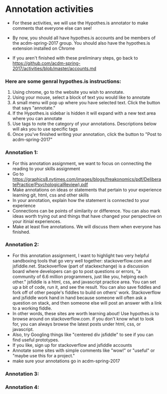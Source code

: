 # Annotation activities

- For these activities, we will use the Hypothes.is annotator to make comments that everyone else can see! 

- By now, you should all have hypothes.is accounts and be members of the acdm-spring-2017 group. You should also have the hypothes.is extension installed on Chrome

- If you aren't finished with these preliminary steps, go back to https://github.com/acdm-spring-2017/activities/blob/master/accounts.md

### Here are some genral hypothes.is instructions:  

1. Using chrome, go to the website you wish to annotate. 
2. Using your mouse, select a block of text you would like to annotate
3. A small menu will pop up where you have selected text. Click the button that says "annotate."
4. If the Hypothes.is sidebar is hidden it will expand with a new text area where you can annotate
5. Use tags to note the category of your annotations. Descriptions below will aks you to use specific tags
6. Once you've finished writing your annotation, click the button to "Post to acdm-spring-2017"

### Annotation 1: 
- For this annotation assignment, we want to focus on connecting the reading to your skills assignment
- Go to https://graphics8.nytimes.com/images/blogs/freakonomics/pdf/DeliberatePractice(PsychologicalReview).pdf 
- Make annotations on ideas or statements that pertain to your experience learning git, html, css and other skills
- In your annotation, explain how the statement is connected to your experience
- Connections can be points of similarity or difference. You can also mark ideas worth trying out and things that have changed your perspective on your itinial experiences. 
- Make at least five annotations. We will discuss them when everyone has finished. 

### Annotation 2:
- For this annotation assignment, I want to highlight two very helpful sandboxing tools that go very well together: 
stackoverflow.com and jsfiddle.net. Stackoverflow (part of stackexchange) is a discussion board where developers can go to post questions or errors, 
"a community of 6.6 million programmers, just like you, helping each other." jsfiddle is a html, css, and javascript practice area. You can set up a bit of code, run it, and see the result. 
You can also save fiddles and fork off of other people's fiddles to build on others' work. Stackoverflow and jsfiddle work hand in hand because someone will often ask a question on stack, and then
someone else will post an answer with a link to a working fiddle. 
- In other words, these sites are worth learning about! Use hypothes.is to browse around on stackoverflow.com. if you don't know what to look for, you can always browse the latest posts under html, css, or javascript. 
- Also, try Googling things like "centered div jsfiddle" to see if you can find useful prototypes. 
- If you like, sign up for stackoverflow and jsfiddle accounts
- Annotate some sites with simple comments like "wow!" or "useful" or "maybe use this for a project."  
- make sure your annotations go in acdm-spring-2017

### Annotation 3: 
### Annotation 4: 
